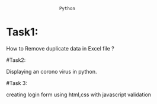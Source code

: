                         Python

# Task1:
How to Remove duplicate data in Excel file ?

#Task2:

Displaying an corono virus in python.

#Task 3:

creating login form using html,css with javascript validation
